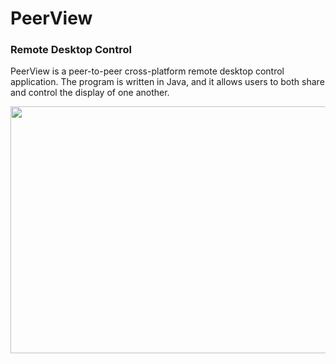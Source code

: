 # PeerView
### Remote Desktop Control
PeerView is a peer-to-peer cross-platform remote desktop control application. The program is written in Java, and it allows users to both share and control the display of one another.

<p align="center">
  <img src="https://i.imgur.com/VCL8mvT.png" width="600" height="395" />
</p>
